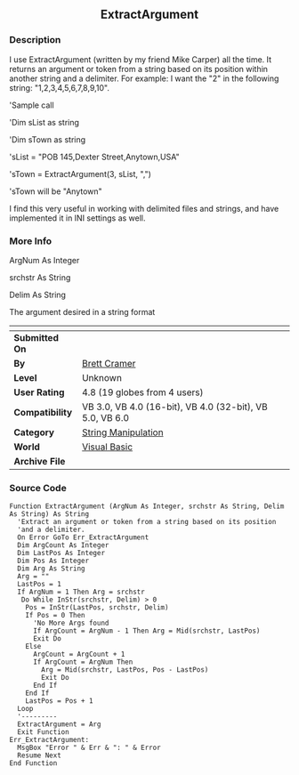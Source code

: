 ﻿<div align="center">

## ExtractArgument


</div>

### Description

I use ExtractArgument (written by my friend Mike Carper) all the time. It returns an argument or token from a string based on its position within another string and a delimiter. For example: I want the "2" in the following string: "1,2,3,4,5,6,7,8,9,10".

'Sample call

'Dim sList as string

'Dim sTown as string

'sList = "POB 145,Dexter Street,Anytown,USA"

'sTown = ExtractArgument(3, sList, ",")

'sTown will be "Anytown"

I find this very useful in working with delimited files and strings, and have implemented it in INI settings as well.
 
### More Info
 
ArgNum As Integer

srchstr As String

Delim As String

The argument desired in a string format


<span>             |<span>
---                |---
**Submitted On**   |
**By**             |[Brett Cramer](https://github.com/Planet-Source-Code/PSCIndex/blob/master/ByAuthor/brett-cramer.md)
**Level**          |Unknown
**User Rating**    |4.8 (19 globes from 4 users)
**Compatibility**  |VB 3\.0, VB 4\.0 \(16\-bit\), VB 4\.0 \(32\-bit\), VB 5\.0, VB 6\.0
**Category**       |[String Manipulation](https://github.com/Planet-Source-Code/PSCIndex/blob/master/ByCategory/string-manipulation__1-5.md)
**World**          |[Visual Basic](https://github.com/Planet-Source-Code/PSCIndex/blob/master/ByWorld/visual-basic.md)
**Archive File**   |[](https://github.com/Planet-Source-Code/brett-cramer-extractargument__1-1753/archive/master.zip)





### Source Code

```
Function ExtractArgument (ArgNum As Integer, srchstr As String, Delim As String) As String
  'Extract an argument or token from a string based on its position
  'and a delimiter.
  On Error GoTo Err_ExtractArgument
  Dim ArgCount As Integer
  Dim LastPos As Integer
  Dim Pos As Integer
  Dim Arg As String
  Arg = ""
  LastPos = 1
  If ArgNum = 1 Then Arg = srchstr
   Do While InStr(srchstr, Delim) > 0
    Pos = InStr(LastPos, srchstr, Delim)
    If Pos = 0 Then
      'No More Args found
      If ArgCount = ArgNum - 1 Then Arg = Mid(srchstr, LastPos)
      Exit Do
    Else
      ArgCount = ArgCount + 1
      If ArgCount = ArgNum Then
        Arg = Mid(srchstr, LastPos, Pos - LastPos)
        Exit Do
      End If
    End If
    LastPos = Pos + 1
  Loop
  '---------
  ExtractArgument = Arg
  Exit Function
Err_ExtractArgument:
  MsgBox "Error " & Err & ": " & Error
  Resume Next
End Function
```

